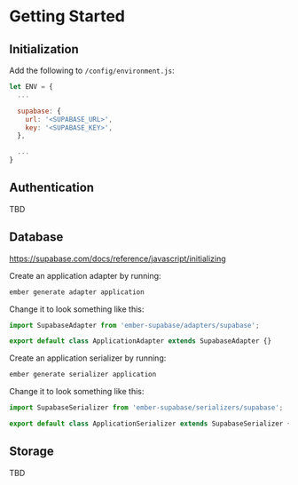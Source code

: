 Getting Started
==============================================================================

Initialization
------------------------------------------------------------------------------

Add the following to `/config/environment.js`:

```javascript
let ENV = {
  ...

  supabase: {
    url: '<SUPABASE_URL>',
    key: '<SUPABASE_KEY>',
  },

  ...
}
```


Authentication
------------------------------------------------------------------------------

TBD


Database
------------------------------------------------------------------------------

https://supabase.com/docs/reference/javascript/initializing

Create an application adapter by running:

```bash
ember generate adapter application
```

Change it to look something like this:

```javascript
import SupabaseAdapter from 'ember-supabase/adapters/supabase';

export default class ApplicationAdapter extends SupabaseAdapter {}
```

Create an application serializer by running:

```bash
ember generate serializer application
```

Change it to look something like this:

```javascript
import SupabaseSerializer from 'ember-supabase/serializers/supabase';

export default class ApplicationSerializer extends SupabaseSerializer {}
```


Storage
------------------------------------------------------------------------------

TBD
